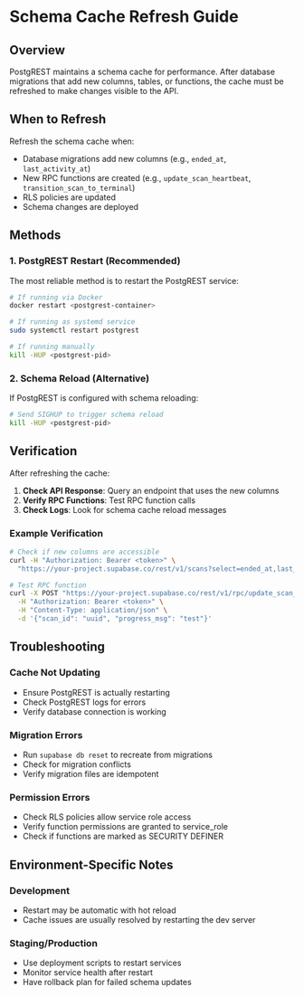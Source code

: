 # Schema Cache Refresh Guide

## Overview

PostgREST maintains a schema cache for performance. After database migrations that add new columns, tables, or functions, the cache must be refreshed to make changes visible to the API.

## When to Refresh

Refresh the schema cache when:
- Database migrations add new columns (e.g., `ended_at`, `last_activity_at`)
- New RPC functions are created (e.g., `update_scan_heartbeat`, `transition_scan_to_terminal`)
- RLS policies are updated
- Schema changes are deployed

## Methods

### 1. PostgREST Restart (Recommended)

The most reliable method is to restart the PostgREST service:

```bash
# If running via Docker
docker restart <postgrest-container>

# If running as systemd service
sudo systemctl restart postgrest

# If running manually
kill -HUP <postgrest-pid>
```

### 2. Schema Reload (Alternative)

If PostgREST is configured with schema reloading:

```bash
# Send SIGHUP to trigger schema reload
kill -HUP <postgrest-pid>
```

## Verification

After refreshing the cache:

1. **Check API Response**: Query an endpoint that uses the new columns
2. **Verify RPC Functions**: Test RPC function calls
3. **Check Logs**: Look for schema cache reload messages

### Example Verification

```bash
# Check if new columns are accessible
curl -H "Authorization: Bearer <token>" \
  "https://your-project.supabase.co/rest/v1/scans?select=ended_at,last_activity_at"

# Test RPC function
curl -X POST "https://your-project.supabase.co/rest/v1/rpc/update_scan_heartbeat" \
  -H "Authorization: Bearer <token>" \
  -H "Content-Type: application/json" \
  -d '{"scan_id": "uuid", "progress_msg": "test"}'
```

## Troubleshooting

### Cache Not Updating
- Ensure PostgREST is actually restarting
- Check PostgREST logs for errors
- Verify database connection is working

### Migration Errors
- Run `supabase db reset` to recreate from migrations
- Check for migration conflicts
- Verify migration files are idempotent

### Permission Errors
- Check RLS policies allow service role access
- Verify function permissions are granted to service_role
- Check if functions are marked as SECURITY DEFINER

## Environment-Specific Notes

### Development
- Restart may be automatic with hot reload
- Cache issues are usually resolved by restarting the dev server

### Staging/Production
- Use deployment scripts to restart services
- Monitor service health after restart
- Have rollback plan for failed schema updates
